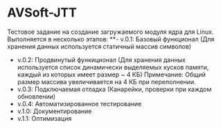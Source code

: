 # AVSoft-JTT
Тестовое задание на создание загружаемого модуля ядра для Linux.
Выполняется в несколько этапов:
  **- v.0.1: Базовый функционал (Для хранения данных используется статичный массив символов)
  - v.0.2: Продвинутый функиционал (Для хранения данных используется список динамически выделяемых кусков памяти, каждый из которых имеет размер ~ 4 КБ)
  Примечание: Общий размер массива увеличивается на 4 КБ при переполнении.
  - v.0.3: Подключаемая отладка (Канарейки, проверки при каждом обновлении)
  - v.0.4: Автоматизированное тестирование
  - v.1.0:  Документирование
  - v.1.1: Оптимизация
